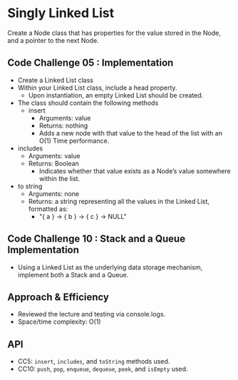 # Singly Linked List

Create a Node class that has properties for the value stored in the Node, and a pointer to the next Node.

## Code Challenge 05 : Implementation

- Create a Linked List class
- Within your Linked List class, include a head property.
  - Upon instantiation, an empty Linked List should be created.
- The class should contain the following methods
  - insert
    - Arguments: value
    - Returns: nothing
    - Adds a new node with that value to the head of the list with an O(1) Time performance.
- includes
  - Arguments: value
  - Returns: Boolean
    - Indicates whether that value exists as a Node’s value somewhere within the list.
- to string
  - Arguments: none
  - Returns: a string representing all the values in the Linked List, formatted as:
    - "{ a } -> { b } -> { c } -> NULL"

## Code Challenge 10 : Stack and a Queue Implementation

- Using a Linked List as the underlying data storage mechanism, implement both a Stack and a Queue.

## Approach & Efficiency

- Reviewed the lecture and testing via console.logs.
- Space/time complexity: O(1)

## API

- CC5: `insert`, `includes`, and `toString` methods used.
- CC10: `push`, `pop`, `enqueue`, `dequeue`, `peek`, and `isEmpty` used.
